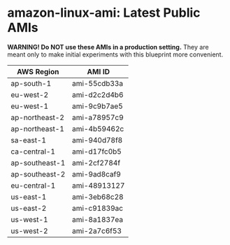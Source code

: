 # amazon-linux-ami: Latest Public AMIs

**WARNING! Do NOT use these AMIs in a production setting.** They are meant only to make
    initial experiments with this blueprint more convenient.

| AWS Region | AMI ID |
| ---------- | ------ |
| ap-south-1 | ami-55cdb33a |
| eu-west-2 | ami-d2c2d4b6 |
| eu-west-1 | ami-9c9b7ae5 |
| ap-northeast-2 | ami-a78957c9 |
| ap-northeast-1 | ami-4b59462c |
| sa-east-1 | ami-940d78f8 |
| ca-central-1 | ami-d17fc0b5 |
| ap-southeast-1 | ami-2cf2784f |
| ap-southeast-2 | ami-9ad8caf9 |
| eu-central-1 | ami-48913127 |
| us-east-1 | ami-3eb68c28 |
| us-east-2 | ami-c91839ac |
| us-west-1 | ami-8a1837ea |
| us-west-2 | ami-2a7c6f53 |
